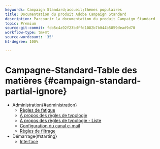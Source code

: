 ```yaml
---
keywords: Campaign Standard;accueil;thèmes populaires
title: Documentation du produit Adobe Campaign Standard
description: Parcourir la documentation du produit Campaign Standard
topic: Premium
source-git-commit: fcb5c4a92f23bdffd1082b7b044b5859dead9d70
workflow-type: tm+mt
source-wordcount: '35'
ht-degree: 100%

---
```



# Campagne-Standard-Table des matières {#campaign-standard-partial-ignore}

+ Administration{#administration}
   + [Règles de fatigue](sending/using/fatigue-rules.md)
   + [À propos des règles de typologie](sending/using/about-typology-rules.md)
   + [À propos des règles de typologie  - Liste](sending/using/about-typology-rules.md#typology-rules)
   + [Configuration du canal e-mail](administration/using/configuring-email-channel.md)
   + [Règles de filtrage](sending/using/filtering-rules.md)
+ Démarrage{#starting}
   + [Interface](start/using/about-the-interface.md)
